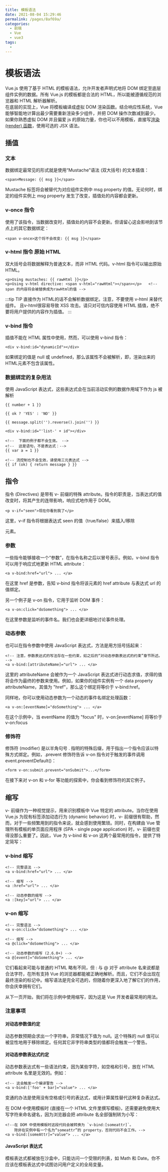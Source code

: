 ```yaml
---
title: 模板语法
date: 2021-08-04 15:29:46
permalink: /pages/8af69a/
categories:
  - 前端
  - Vue
  - vue3
tags:
  - 
---
```

# 模板语法
Vue.js 使用了基于 HTML 的模板语法，允许开发者声明式地将 DOM 绑定至底层组件实例的数据。所有 Vue.js 的模板都是合法的 HTML，所以能被遵循规范的浏览器和 HTML 解析器解析。   
在底层的实现上，Vue 将模板编译成虚拟 DOM 渲染函数。结合响应性系统，Vue 能够智能地计算出最少需要重新渲染多少组件，并把 DOM 操作次数减到最少。   
如果你熟悉虚拟 DOM 并且偏爱 js 的原始力量，你也可以不用模板，直接写[渲染 (render) 函数](https://v3.cn.vuejs.org/guide/render-function.html)，使用可选的 JSX 语法。   
## 插值
### 文本
数据绑定最常见的形式就是使用“Mustache”语法 (双大括号) 的文本插值：

    <span>Message: {{ msg }}</span>
Mustache 标签将会被替代为对应组件实例中 msg property 的值。无论何时，绑定的组件实例上 msg property 发生了改变，插值处的内容都会更新。

### v-once 指令
使用了该指令，当数据改变时，插值处的内容不会更新。但请留心这会影响到该节点上的其它数据绑定：

    <span v-once>这个将不会改变: {{ msg }}</span>
### v-html 指令 原始 HTML
双大括号会将数据解释为普通文本，而非 HTML 代码。v-html 指令可以输出原始 HTML。

    <p>Using mustaches: {{ rawHtml }}</p>
    <p>Using v-html directive: <span v-html="rawHtml"></span></p>   <!-- span 的内容将会被替换成为rawHtml的值 -->

:::tip TIP
直接作为 HTML的话不会解析数据绑定。注意，不要使用 v-html 来替代组件。
且v-html很容易导致 XSS 攻击。请只对可信内容使用 HTML 插值，绝不要将用户提供的内容作为插值。
:::
### v-bind 指令
插值不能在 HTML 属性中使用，然而，可以使用 v-bind 指令：

    <div v-bind:id="dynamicId"></div>
如果绑定的值是 null 或 undefined，那么该属性不会被解析，即，渲染出来的HTML元素不包含该属性。
### 数据绑定的复杂用法
使用 JavaScript 表达式，这些表达式会在当前活动实例的数据作用域下作为 js 被解析
```vue
{{ number + 1 }}

{{ ok ? 'YES' : 'NO' }}

{{ message.split('').reverse().join('') }}

<div v-bind:id="'list-' + id"></div>

<!--  下面的例子都不会生效。 -->
<!--  这是语句，不是表达式：-->
{{ var a = 1 }}

<!-- 流控制也不会生效，请使用三元表达式 -->
{{ if (ok) { return message } }}
```
## 指令
指令 (Directives) 是带有 v- 前缀的特殊 attribute。指令的职责是，当表达式的值改变时，将其产生的连带影响，响应式地作用于 DOM。

    <p v-if="seen">现在你看到我了</p>
这里，v-if 指令将根据表达式 seen 的值（true/false）来插入/移除 <p> 元素。

### 参数
一些指令能够接收一个“参数”，在指令名称之后以冒号表示。例如，v-bind 指令可以用于响应式地更新 HTML attribute：

    <a v-bind:href="url"> ... </a>
在这里 href 是参数，告知 v-bind 指令将该元素的 href attribute 与表达式 url 的值绑定。

另一个例子是 v-on 指令，它用于监听 DOM 事件：

    <a v-on:click="doSomething"> ... </a>
在这里参数是监听的事件名。我们也会更详细地讨论事件处理。

### 动态参数
也可以在指令参数中使用 JavaScript 表达式，方法是用方括号括起来：

    <!-- 注意，参数表达式的写法存在一些约束，如之后的“对动态参数表达式的约束”章节所述。 -->
    <a v-bind:[attributeName]="url"> ... </a>

这里的 attributeName 会被作为一个 JavaScript 表达式进行动态求值，求得的值将会作为最终的参数来使用。例如，如果你的组件实例有一个 data property attributeName，其值为 "href"，那么这个绑定将等价于 v-bind:href。

同样地，你可以使用动态参数为一个动态的事件名绑定处理函数：

    <a v-on:[eventName]="doSomething"> ... </a>
在这个示例中，当 eventName 的值为 "focus" 时，v-on:[eventName] 将等价于 v-on:focus

### 修饰符
修饰符 (modifier) 是以半角句号 . 指明的特殊后缀，用于指出一个指令应该以特殊方式绑定。例如，.prevent 修饰符告诉 v-on 指令对于触发的事件调用 event.preventDefault()：

    <form v-on:submit.prevent="onSubmit">...</form>

在接下来对 v-on 和 v-for 等功能的探索中，你会看到修饰符的其它例子。

## 缩写
v- 前缀作为一种视觉提示，用来识别模板中 Vue 特定的 attribute。当你在使用 Vue.js 为现有标签添加动态行为 (dynamic behavior) 时，v- 前缀很有帮助，然而，对于一些频繁用到的指令来说，就会感到使用繁琐。同时，在构建由 Vue 管理所有模板的单页面应用程序 (SPA - single page application) 时，v- 前缀也变得没那么重要了。因此，Vue 为 v-bind 和 v-on 这两个最常用的指令，提供了特定简写：

### v-bind 缩写

    <!-- 完整语法 -->
    <a v-bind:href="url"> ... </a>

    <!-- 缩写 -->
    <a :href="url"> ... </a>

    <!-- 动态参数的缩写 -->
    <a :[key]="url"> ... </a>

### v-on 缩写

    <!-- 完整语法 -->
    <a v-on:click="doSomething"> ... </a>

    <!-- 缩写 -->
    <a @click="doSomething"> ... </a>

    <!-- 动态参数的缩写 (2.6.0+) -->
    <a @[event]="doSomething"> ... </a>

它们看起来可能与普通的 HTML 略有不同，但 : 与 @ 对于 attribute 名来说都是合法字符，在所有支持 Vue 的浏览器都能被正确地解析。而且，它们不会出现在最终渲染的标记中。缩写语法是完全可选的，但随着你更深入地了解它们的作用，你会庆幸拥有它们。

从下一页开始，我们将在示例中使用缩写，因为这是 Vue 开发者最常用的用法。

### 注意事项
#### 对动态参数值约定
动态参数预期会求出一个字符串，异常情况下值为 null。这个特殊的 null 值可以被显性地用于移除绑定。任何其它非字符串类型的值都将会触发一个警告。

#### 对动态参数表达式约定
动态参数表达式有一些语法约束，因为某些字符，如空格和引号，放在 HTML attribute 名里是无效的。例如：

    <!-- 这会触发一个编译警告 -->
    <a v-bind:['foo' + bar]="value"> ... </a>

变通的办法是使用没有空格或引号的表达式，或用计算属性替代这种复杂表达式。

在 DOM 中使用模板时 (直接在一个 HTML 文件里撰写模板)，还需要避免使用大写字符来命名键名，因为浏览器会把 attribute 名全部强制转为小写：

    <!--在 DOM 中使用模板时这段代码会被转换为 `v-bind:[someattr]`。
        除非在实例中有一个名为“someattr”的 property，否则代码不会工作。-->
    <a v-bind:[someAttr]="value"> ... </a>
#### JavaScript 表达式
模板表达式都被放在沙盒中，只能访问一个受限的列表，如 Math 和 Date。你不应该在模板表达式中试图访问用户定义的全局变量。
